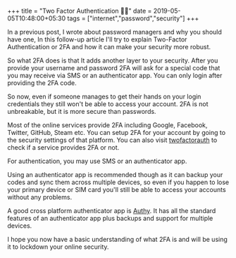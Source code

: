 +++
title = "Two Factor Authentication 🔏👤"
date = 2019-05-05T10:48:00+05:30
tags = ["internet","password","security"]
+++

In a previous post, I wrote about password managers and why you should have one, In this follow-up article I'll try to explain Two-Factor Authentication or 2FA and how it can make your security more robust.

So what 2FA does is that It adds another layer to your security.
After you provide your username and password 2FA will ask for a special code that you may receive via SMS or an authenticator app.
You can only login after providing the 2FA code.

So now, even if someone manages to get their hands on your login credentials they still won't be able to access your account. 2FA is not unbreakable, but it is more secure than passwords.

Most of the online services provide 2FA including Google, Facebook, Twitter, GitHub, Steam etc.
You can setup 2FA for your account by going to the security settings of that platform.
You can also visit [twofactorauth](https://twofactorauth.org/) to check if a service provides 2FA or not.

For authentication, you may use SMS or an authenticator app.

Using an authenticator app is recommended though as it can backup your codes and sync them across multiple devices, so even if you happen to lose your primary device or SIM card you'll still be able to access your accounts without any problems.

A good cross platform authenticator app is [Authy](https://authy.com/).
It has all the standard features of an authenticator app plus backups and support for multiple devices.

I hope you now have a basic understanding of what 2FA is and will be using it to lockdown your online security.
